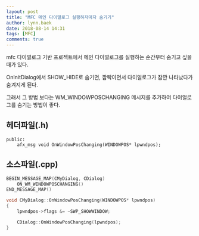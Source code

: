 ```yaml
---
layout: post
title: "MFC 메인 다이얼로그 실행하자마자 숨기기"
author: lynn.baek
date: 2018-08-14 14:31
tags: [MFC]
comments: true
---
```




mfc 다이얼로그 기반 프로젝트에서 메인 다이얼로그를 실행하는 순간부터 숨기고 싶을 때가 있다.

OnInitDialog에서 SHOW_HIDE로 숨기면, 깜빡이면서 다이얼로그가 잠깐 나타났다가 숨겨지게 된다.

그래서 그 방법 보다는 WM_WINDOWPOSCHANGING 메시지를 추가하여 다이얼로그를 숨기는 방법이 좋다.



## 헤더파일(.h)

```
public:
	afx_msg void OnWindowPosChanging(WINDOWPOS* lpwndpos);
```



## 소스파일(.cpp)

```c++
BEGIN_MESSAGE_MAP(CMyDialog, CDialog)
	ON_WM_WINDOWPOSCHANGING()
END_MESSAGE_MAP()
```

```c++
void CMyDialog::OnWindowPosChanging(WINDOWPOS* lpwndpos)
{
	lpwndpos->flags &= ~SWP_SHOWWINDOW;

	CDialog::OnWindowPosChanging(lpwndpos);
}
```
